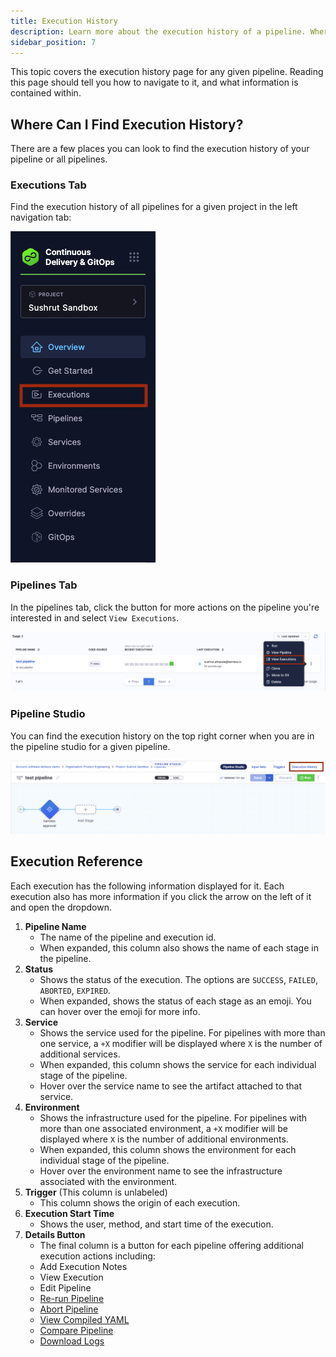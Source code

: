 ```yaml
---
title: Execution History
description: Learn more about the execution history of a pipeline. Where to find it and what information it contains.
sidebar_position: 7
---
```


This topic covers the execution history page for any given pipeline. Reading this page should tell you how to navigate to it, and what information is contained within.

## Where Can I Find Execution History?

There are a few places you can look to find the execution history of your pipeline or all pipelines.

### Executions Tab

Find the execution history of all pipelines for a given project in the left navigation tab:

![](./static/leftnav-executions-tab.png)

### Pipelines Tab

In the pipelines tab, click the button for more actions on the pipeline you're interested in and select `View Executions`.

![](./static/pipelinetab-executions.png)

### Pipeline Studio

You can find the execution history on the top right corner when you are in the pipeline studio for a given pipeline.

![](./static/pipelinestudio-execution-history.png)

## Execution Reference

Each execution has the following information displayed for it. Each execution also has more information if you click the arrow on the left of it and open the dropdown. 

1. **Pipeline Name**
    - The name of the pipeline and execution id.
    - When expanded, this column also shows the name of each stage in the pipeline. 
2. **Status**
    - Shows the status of the execution. The options are `SUCCESS`, `FAILED`, `ABORTED`, `EXPIRED`.
    - When expanded, shows the status of each stage as an emoji. You can hover over the emoji for more info.
3. **Service**
    - Shows the service used for the pipeline. For pipelines with more than one service, a `+X` modifier will be displayed where `X` is the number of additional services. 
    - When expanded, this column shows the service for each individual stage of the pipeline.
    - Hover over the service name to see the artifact attached to that service. 
4. **Environment**
    - Shows the infrastructure used for the pipeline. For pipelines with more than one associated environment, a `+X` modifier will be displayed where `X` is the number of additional environments.
    - When expanded, this column shows the environment for each individual stage of the pipeline.
    - Hover over the environment name to see the infrastructure associated with the environment.
5. **Trigger** (This column is unlabeled)
    - This column shows the origin of each execution.
6. **Execution Start Time**
    - Shows the user, method, and start time of the execution.
7. **Details Button**
    - The final column is a button for each pipeline offering additional execution actions including:
    - Add Execution Notes
    - View Execution
    - Edit Pipeline
    - [Re-run Pipeline](/docs/platform/pipelines/resume-pipeline-deployments/)
    - [Abort Pipeline](/docs/platform/pipelines/abort-pipeline/#aborting-a-pipeline)
    - [View Compiled YAML](/docs/platform/pipelines/view-and-compare-pipeline-executions/#view-compiled-yaml)
    - [Compare Pipeline](/docs/platform/pipelines/view-and-compare-pipeline-executions/#compare-executions)
    - [Download Logs](/docs/platform/pipelines/download-logs/)

